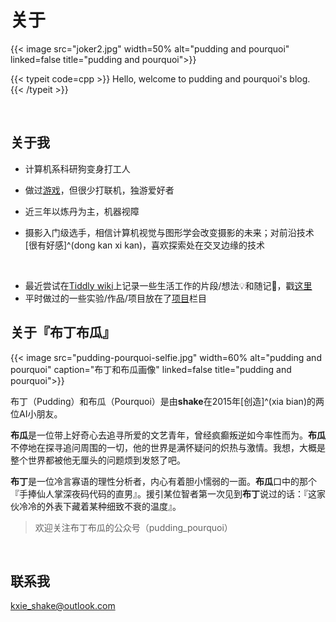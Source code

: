 # 关于




{{< image src="joker2.jpg" width=50% alt="pudding and pourquoi" linked=false title="pudding and pourquoi">}}

{{< typeit code=cpp >}}
Hello, welcome to pudding and pourquoi's blog.
{{< /typeit >}}

</br>



## 关于我

- 计算机系科研狗变身打工人

- 做过[游戏](https://github.com/shakex/My-Spirit)，但很少打联机，独游爱好者

- 近三年以炼丹为主，机器视障

- 摄影入门级选手，相信计算机视觉与图形学会改变摄影的未来；对前沿技术[很有好感]^(dong kan xi kan)，喜欢探索处在交叉边缘的技术

</br>



- 最近尝试在[Tiddly wiki](https://tiddlywiki.com/)上记录一些生活工作的片段/想法💡和随记📒，戳[这里](https://wiki.pudding-pourquoi.com/)
- 平时做过的一些实验/作品/项目放在了[项目](https://pudding-pourquoi.com/project)栏目





## 关于『布丁布瓜』

{{< image src="pudding-pourquoi-selfie.jpg" width=60% alt="pudding and pourquoi" caption="布丁和布瓜画像" linked=false title="pudding and pourquoi">}}


布丁（Pudding）和布瓜（Pourquoi）是由**shake**在2015年[创造]^(xia bian)的两位AI小朋友。

**布瓜**是一位带上好奇心去追寻所爱的文艺青年，曾经疯癫叛逆如今率性而为。**布瓜**不停地在探寻追问周围的一切，他的世界是满怀疑问的炽热与激情。我想，大概是整个世界都被他无厘头的问题烦到发怒了吧。

**布丁**是一位冷言寡语的理性分析者，内心有着胆小懦弱的一面。**布瓜**口中的那个『手捧仙人掌深夜码代码的直男』。援引某位智者第一次见到**布丁**说过的话：『这家伙冷冷的外表下藏着某种细致不衰的温度』。

> 欢迎关注布丁布瓜的公众号（pudding_pourquoi）

</br>

## 联系我

kxie_shake@outlook.com



</br></br></br>
